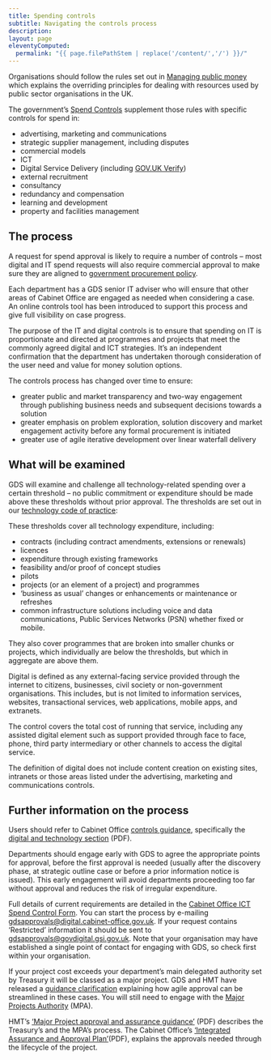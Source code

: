 ```yaml
---
title: Spending controls
subtitle: Navigating the controls process
description:
layout: page
eleventyComputed:
  permalink: "{{ page.filePathStem | replace('/content/','/') }}/"
---
```


Organisations should follow the rules set out in [Managing public money](https://web.archive.org/web/20151002053405/https://www.gov.uk/government/publications/managing-public-money) which explains the overriding principles for dealing with resources used by public sector organisations in the UK.

The government’s [Spend Controls](https://web.archive.org/web/20151002053405/https://www.gov.uk/government/publications/cabinet-office-controls) supplement those rules with specific controls for spend in:

- advertising, marketing and communications
- strategic supplier management, including disputes
- commercial models
- ICT
- Digital Service Delivery (including [GOV.UK Verify](https://web.archive.org/web/20151002053405/https://www.gov.uk/service-manual/identity-assurance))
- external recruitment
- consultancy
- redundancy and compensation
- learning and development
- property and facilities management

## The process

A request for spend approval is likely to require a number of controls – most digital and IT spend requests will also require commercial approval to make sure they are aligned to [government procurement policy](https://web.archive.org/web/20151002053405/https://www.gov.uk/government/collections/procurement-policy-notes).

Each department has a GDS senior IT adviser who will ensure that other areas of Cabinet Office are engaged as needed when considering a case. An online controls tool has been introduced to support this process and give full visibility on case progress.

The purpose of the IT and digital controls is to ensure that spending on IT is proportionate and directed at programmes and projects that meet the commonly agreed digital and ICT strategies. It’s an independent confirmation that the department has undertaken thorough consideration of the user need and value for money solution options.

The controls process has changed over time to ensure:

- greater public and market transparency and two-way engagement through publishing business needs and subsequent decisions towards a solution
- greater emphasis on problem exploration, solution discovery and market engagement activity before any formal procurement is initiated
- greater use of agile iterative development over linear waterfall delivery

## What will be examined

GDS will examine and challenge all technology-related spending over a certain threshold – no public commitment or expenditure should be made above these thresholds without prior approval. The thresholds are set out in our [technology code of practice](/version-1/guides/code-of-practice):

These thresholds cover all technology expenditure, including:

- contracts (including contract amendments, extensions or renewals)
- licences
- expenditure through existing frameworks
- feasibility and/or proof of concept studies
- pilots
- projects (or an element of a project) and programmes
- ‘business as usual’ changes or enhancements or maintenance or refreshes
- common infrastructure solutions including voice and data communications, Public Services Networks (PSN) whether fixed or mobile.

They also cover programmes that are broken into smaller chunks or projects, which individually are below the thresholds, but which in aggregate are above them.

Digital is defined as any external-facing service provided through the internet to citizens, businesses, civil society or non-government organisations. This includes, but is not limited to information services, websites, transactional services, web applications, mobile apps, and extranets.

The control covers the total cost of running that service, including any assisted digital element such as support provided through face to face, phone, third party intermediary or other channels to access the digital service.

The definition of digital does not include content creation on existing sites, intranets or those areas listed under the advertising, marketing and communications controls.

## Further information on the process

Users should refer to Cabinet Office [controls guidance](https://web.archive.org/web/20151002053405/https://www.gov.uk/government/publications/cabinet-office-controls), specifically the [digital and technology section](https://web.archive.org/web/20151002053405/https://www.gov.uk/government/uploads/system/uploads/attachment_data/file/408148/5_Digital_and_Technology.pdf) (PDF).

Departments should engage early with GDS to agree the appropriate points for approval, before the first approval is needed (usually after the discovery phase, at strategic outline case or before a prior information notice is issued). This early engagement will avoid departments proceeding too far without approval and reduces the risk of irregular expenditure.

Full details of current requirements are detailed in the [Cabinet Office ICT Spend Control Form](https://web.archive.org/web/20151002053405/https://www.gov.uk/government/publications/cabinet-office-controls). You can start the process by e-mailing [gdsapprovals@digital.cabinet-office.gov.uk](https://web.archive.org/web/20151002053405/mailto:gdsapprovals@digital.cabinet-office.gov.uk). If your request contains ‘Restricted’ information it should be sent to [gdsapprovals@govdigital.gsi.gov.uk](https://web.archive.org/web/20151002053405/mailto:gdsapprovals@govdigital.gsi.gov.uk). Note that your organisation may have established a single point of contact for engaging with GDS, so check first within your organisation.

If your project cost exceeds your department’s main delegated authority set by Treasury it will be classed as a major project. GDS and HMT have released a [guidance clarification](https://web.archive.org/web/20151002053405/https://www.gov.uk/government/publications/the-green-book-appraisal-and-evaluation-in-central-governent) explaining how agile approval can be streamlined in these cases. You will still need to engage with the [Major Projects Authority](https://web.archive.org/web/20151002053405/https://www.gov.uk/government/groups/major-projects-authority) (MPA).

HMT’s [‘Major Project approval and assurance guidance’](https://web.archive.org/web/20151002053405/https://www.gov.uk/government/uploads/system/uploads/attachment_data/file/179763/major_projects_approvals_assurance_guidance.PDF.pdf) (PDF) describes the Treasury’s and the MPA’s process. The Cabinet Office’s [‘Integrated Assurance and Approval Plan’](https://web.archive.org/web/20151002053405/https://www.gov.uk/government/uploads/system/uploads/attachment_data/file/61374/MPA_20Guidance.pdf)(PDF), explains the approvals needed through the lifecycle of the project.

